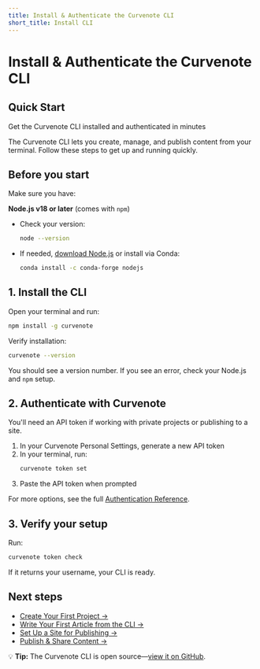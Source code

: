 ```yaml
---
title: Install & Authenticate the Curvenote CLI
short_title: Install CLI
---
```


# Install & Authenticate the Curvenote CLI

## Quick Start
Get the Curvenote CLI installed and authenticated in minutes

The Curvenote CLI lets you create, manage, and publish content from your terminal. Follow these steps to get up and running quickly.

## Before you start

Make sure you have:

**Node.js v18 or later** (comes with `npm`)
- Check your version:
  ```bash
  node --version
  ```
- If needed, [download Node.js](https://nodejs.org/) or install via Conda:
  ```bash
  conda install -c conda-forge nodejs
  ```

## 1. Install the CLI

Open your terminal and run:

```bash
npm install -g curvenote
```

Verify installation:
```bash
curvenote --version
```

You should see a version number. If you see an error, check your Node.js and `npm` setup.

## 2. Authenticate with Curvenote

You'll need an API token if working with private projects or publishing to a site.

1. In your Curvenote Personal Settings, generate a new API token
2. In your terminal, run:
   ```bash
   curvenote token set
   ```
3. Paste the API token when prompted

For more options, see the full [Authentication Reference](../cli/authentication.md).

## 3. Verify your setup

Run:
```bash
curvenote token check
```

If it returns your username, your CLI is ready.

## Next steps

- [Create Your First Project →](create-project.md)  
- [Write Your First Article from the CLI →](create-article-cli.md)  
- [Set Up a Site for Publishing →](create-a-site.md)  
- [Publish & Share Content →](publish-article.md)

💡 **Tip:** The Curvenote CLI is open source—[view it on GitHub](https://github.com/curvenote/curvenote).
